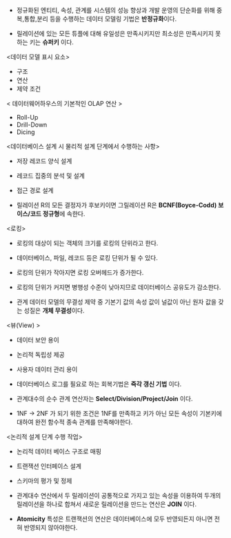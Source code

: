 - 정규화된 엔티티, 속성, 관계를 시스템의 성능 향상과 개발 운영의 단순화를 위해 중복,통합,분리 등을 수행하는 데이터 모델링 기법은 **반정규화**이다.

- 릴레이션에 있는 모든 튜플에 대해 유일성은 만족시키지만 최소성은 만족시키지 못하는 키는 **슈퍼키** 이다.

<데이터 모델 표시 요소>
- 구조
- 연산
- 제약 조건

< 데이터웨어하우스의 기본적인 OLAP 연산 >
- Roll-Up
- Drill-Down
- Dicing

<데이터베이스  설계 시 물리적 설계 단계에서 수행하는 사항>
- 저장 레코드 양식 설계
- 레코드 집중의 분석 및 설계
- 접근 경로 설계

- 릴레이션 R의 모든 결정자가 후보키이면 그릴레이션 R은 **BCNF(Boyce-Codd) 보이스/코드 정규형**에 속한다.

<로킹>
- 로킹의 대상이 되는 객체의 크기를 로킹의 단위라고 한다.
- 데이터베이스, 파일, 레코드 등은 로킹 단위가 될 수 있다.
- 로킹의 단위가 작아지면 로킹 오버헤드가 증가한다.
- 로킹의 단위가 커지면 병행성 수준이 낮아지므로 데이터베이스 공유도가 감소한다.

- 관계 데이터 모델의 무결성 제약 중 기본기 값의 속성 값이 널값이 아닌 원자 값을 갖는 성질은 **개체 무결성**이다.

 <뷰(View) >
 - 데이터 보안 용이
 - 논리적 독립성 제공
 - 사용자 데이터 관리 용이

- 데이터베이스 로그를 필요로 하는 회복기법은 **즉각 갱신 기법** 이다.

- 관계대수의 순수 관계 연산자는 **Select/Division/Project/Join** 이다.

- 1NF -> 2NF 가 되기 위한 조건은 1NF를 만족하고 키가 아닌 모든 속성이 기본키에 대하여 완전 함수적 종속 관계를 만족해야한다.

<논리적 설계 단계 수행 작업>
- 논리적 데이터 베이스 구조로 매핑
- 트랜잭션 인터페이스 설계
- 스키마의 평가 및 정제

- 관계대수 연산에서 두 릴레이션이 공통적으로 가지고 있는 속성을 이용하여 두개의 릴레이션을 하나로 합쳐서 새로운 릴레이션을 만드는 연산은 **JOIN** 이다.

- **Atomicity** 특성은 트랜잭션의 연산은 데이터베이스에 모두 반영되든지 아니면 전혀 반영되지 않아야한다. 
